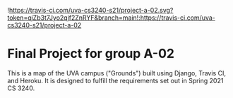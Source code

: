 !https://travis-ci.com/uva-cs3240-s21/project-a-02.svg?token=qjZb3t7Jyo2qjf2ZnRYF&branch=main!:https://travis-ci.com/uva-cs3240-s21/project-a-02

# Final Project for group A-02
This is a map of the UVA campus ("Grounds") built using Django, Travis CI, and Heroku. It
is designed to fulfill the requirements set out in Spring 2021 CS 3240.